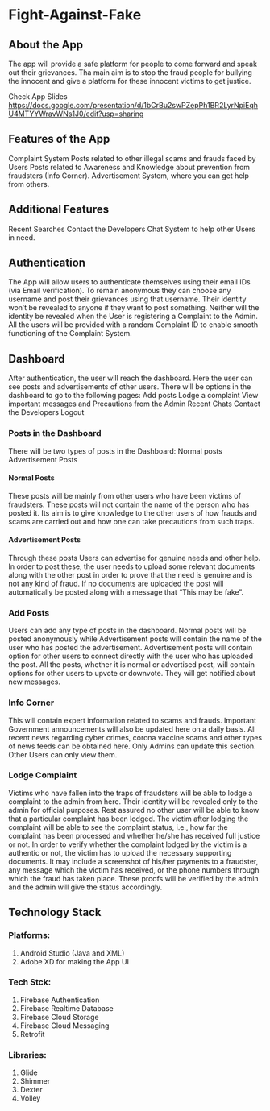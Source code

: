 # Fight-Against-Fake

## About the App
The app will provide a safe platform for people to come forward and speak out their grievances. Tha main aim is to stop the fraud people for bullying the innocent and give a platform for these innocent victims to get justice.

Check App Slides https://docs.google.com/presentation/d/1bCrBu2swPZepPh1BR2LyrNpiEqhU4MTYYWravWNs1J0/edit?usp=sharing

## Features of the App
  Complaint System 
  Posts related to other illegal scams and frauds faced by Users
  Posts related to Awareness and Knowledge about prevention from fraudsters (Info Corner).
  Advertisement System, where you can get help from others.

## Additional Features
  Recent Searches
  Contact the Developers
  Chat System to help other Users in need.

## Authentication
The App will allow users to authenticate themselves using their email IDs (via Email verification). To remain anonymous they can choose any username and post their grievances using that username. Their identity won’t be revealed to anyone if they want to post something. Neither will the identity be revealed when the User is registering a Complaint to the Admin. All the users will be provided with a random Complaint ID to enable smooth functioning of the Complaint System.


## Dashboard
After authentication, the user will reach the dashboard. Here the user can see posts and advertisements of other users. There will be options in the dashboard to go to the following pages:
  Add posts
  Lodge a complaint
  View important messages and Precautions from the Admin
  Recent Chats
  Contact the Developers
  Logout

### Posts in the Dashboard
There will be two types of posts in the Dashboard:
  Normal posts 
  Advertisement Posts
  
  #### Normal Posts
  These posts will be mainly from other users who have been victims of fraudsters. These posts will not contain the name of the person who has posted it. Its aim is to give knowledge to the other users of how frauds and scams are carried out and how one can take precautions from such traps.
  
  #### Advertisement Posts
  Through these posts Users can advertise for genuine needs and other help. In order to post these, the user needs to upload some relevant documents along with the other post in order to prove that the need is genuine and is not any kind of fraud. If no documents are uploaded the post will automatically be posted along with a message that “This may be fake”.
  
### Add Posts
Users can add any type of posts in the dashboard. Normal posts will be posted anonymously while Advertisement posts will contain the name of the user who has posted the advertisement. Advertisement posts will contain option for other users to connect directly with the user who has uploaded the post. All the posts, whether it is normal or advertised post, will contain options for other users to upvote or downvote. They will get notified about new messages.  

### Info Corner
This will contain expert information related to scams and frauds. Important Government announcements will also be updated here on a daily basis.  All recent news regarding cyber crimes, corona vaccine scams and other types of news feeds can be obtained here. Only Admins can update this section. Other Users can only view them.


### Lodge Complaint
Victims who have fallen into the traps of fraudsters will be able to lodge a complaint to the admin from here. Their identity will be revealed only to the admin for official purposes. Rest assured no other user will be able to know that a particular complaint has been lodged. The victim after lodging the complaint will be able to see the complaint status, i.e., how far the complaint has been processed and whether he/she has received full justice or not. 
In order to verify whether the complaint lodged by the victim is a authentic or not, the victim has to upload the necessary supporting documents. It may include a screenshot of his/her payments to a fraudster, any message which the victim has received, or the phone numbers through which the fraud has taken place. These proofs will be verified by the admin and the admin will give the status accordingly.

## Technology Stack
 ### Platforms:
 1) Android Studio (Java and XML)
 2) Adobe XD for making the App UI
 ### Tech Stck:
 1) Firebase Authentication
 2) Firebase Realtime Database
 3) Firebase Cloud Storage
 4) Firebase Cloud Messaging
 5) Retrofit
 ### Libraries:
 1) Glide
 2) Shimmer
 3) Dexter
 4) Volley
 







